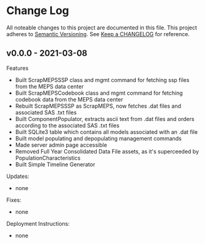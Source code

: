 # Change Log

All noteable changes to this project are documented in this file. This project adheres to
[Semantic Versioning](https://semver.org/). See [Keep a CHANGELOG](https://keepachangelog.com/en/1.0.0/) for reference.

## v0.0.0 - 2021-03-08

Features

- Built ScrapMEPSSSP class and mgmt command for fetching ssp files from the MEPS data center
- Built ScrapMEPSCodebook class and mgmt command for fetching codebook data from the MEPS data center
- Rebuilt ScrapMEPSSSP as ScrapMEPS, now fetches .dat files and associated SAS .txt files
- Built ComponentPopulator, extracts ascii text from .dat files and orders according to the associated SAS .txt files
- Built SQLite3 table which contains all models associated with an .dat file
- Built model populating and depopulating management commands
- Made server admin page accessible
- Removed Full Year Consolidated Data File assets, as it's superceeded by PopulationCharacteristics
- Built Simple Timeline Generator

Updates:

- none

Fixes:

- none

Deployment Instructions:

- none
